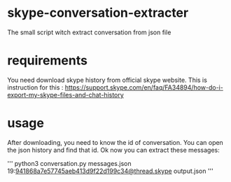 # skype-conversation-extracter
The small script witch extract conversation from json file

# requirements
You need download skype history from official skype website.
This is instruction for this : https://support.skype.com/en/faq/FA34894/how-do-i-export-my-skype-files-and-chat-history

# usage
After downloading, you need to know the id of conversation. You can open the json history and find that id.
Ok now you can extract these messages:  

'''
python3 conversation.py messages.json 19:941868a7e57745aeb413d9f22d199c34@thread.skype output.json
'''

